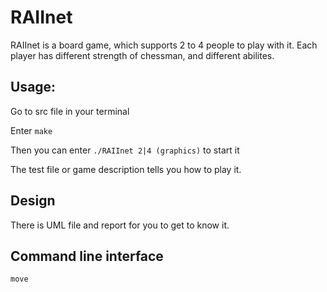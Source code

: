 # RAIInet

RAIInet is a board game, which supports 2 to 4 people to play with it. Each player has different strength of chessman, and different abilites.

## Usage: 

Go to src file in your terminal

Enter `make`

Then you can enter `./RAIInet 2|4 (graphics)` to start it

The test file or game description tells you how to play it.

## Design

There is UML file and report for you to get to know it.

## Command line interface

`move`

